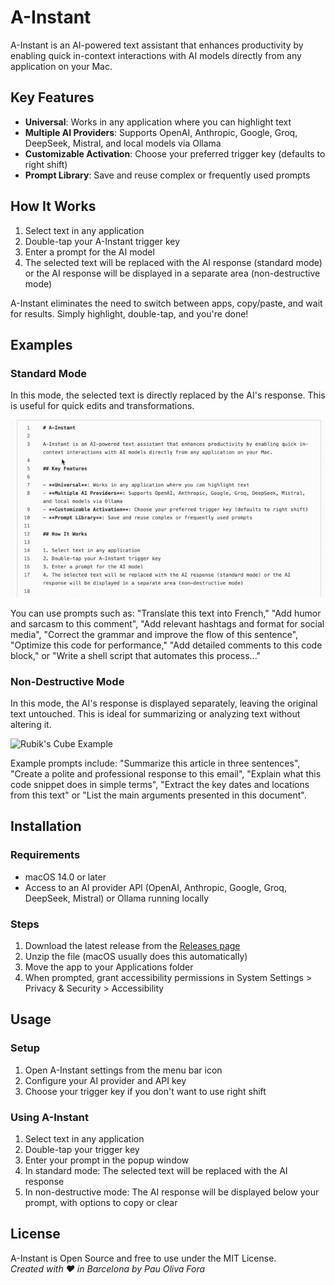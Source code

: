 # A-Instant

A-Instant is an AI-powered text assistant that enhances productivity by enabling quick in-context interactions with AI models directly from any application on your Mac.

## Key Features

- **Universal**: Works in any application where you can highlight text
- **Multiple AI Providers**: Supports OpenAI, Anthropic, Google, Groq, DeepSeek, Mistral, and local models via Ollama
- **Customizable Activation**: Choose your preferred trigger key (defaults to right shift)
- **Prompt Library**: Save and reuse complex or frequently used prompts

## How It Works

1. Select text in any application
2. Double-tap your A-Instant trigger key
3. Enter a prompt for the AI model
4. The selected text will be replaced with the AI response (standard mode) or the AI response will be displayed in a separate area (non-destructive mode)

A-Instant eliminates the need to switch between apps, copy/paste, and wait for results. Simply highlight, double-tap, and you're done!

## Examples

### Standard Mode
In this mode, the selected text is directly replaced by the AI's response. This is useful for quick edits and transformations.

![Translation Example](img/translate.gif)

You can use prompts such as: "Translate this text into French," "Add humor and sarcasm to this comment", "Add relevant hashtags and format for social media", "Correct the grammar and improve the flow of this sentence", "Optimize this code for performance," "Add detailed comments to this code block," or "Write a shell script that automates this process..."

### Non-Destructive Mode
In this mode, the AI's response is displayed separately, leaving the original text untouched. This is ideal for summarizing or analyzing text without altering it.

![Rubik's Cube Example](img/rubik.gif)

 Example prompts include: "Summarize this article in three sentences", "Create a polite and professional response to this email", "Explain what this code snippet does in simple terms", "Extract the key dates and locations from this text" or "List the main arguments presented in this document".

## Installation

### Requirements
- macOS 14.0 or later
- Access to an AI provider API (OpenAI, Anthropic, Google, Groq, DeepSeek, Mistral) or Ollama running locally

### Steps
1. Download the latest release from the [Releases page](https://github.com/poliva/a-instant/releases)
2. Unzip the file (macOS usually does this automatically)
3. Move the app to your Applications folder
4. When prompted, grant accessibility permissions in System Settings > Privacy & Security > Accessibility

## Usage

### Setup
1. Open A-Instant settings from the menu bar icon
2. Configure your AI provider and API key
3. Choose your trigger key if you don't want to use right shift

### Using A-Instant
1. Select text in any application
2. Double-tap your trigger key
3. Enter your prompt in the popup window
4. In standard mode: The selected text will be replaced with the AI response
5. In non-destructive mode: The AI response will be displayed below your prompt, with options to copy or clear

## License
A-Instant is Open Source and free to use under the MIT License.  
*Created with ♥ in Barcelona by Pau Oliva Fora*
